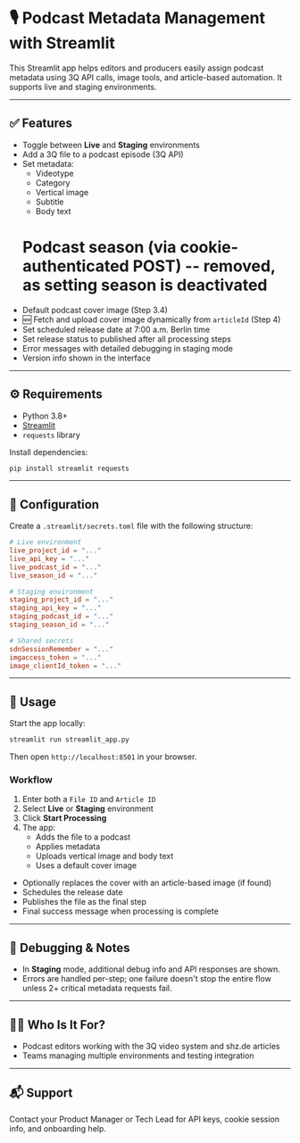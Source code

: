 # 🎙️ Podcast Metadata Management with Streamlit

This Streamlit app helps editors and producers easily assign podcast metadata using 3Q API calls, image tools, and article-based automation. It supports live and staging environments.

---

## ✅ Features

- Toggle between **Live** and **Staging** environments
- Add a 3Q file to a podcast episode (3Q API)
- Set metadata:
  - Videotype
  - Category
  - Vertical image
  - Subtitle
  - Body text
  # Podcast season (via cookie-authenticated POST) -- removed, as setting season is deactivated
- Default podcast cover image (Step 3.4)
- 🆕 Fetch and upload cover image dynamically from `articleId` (Step 4)
- Set scheduled release date at 7:00 a.m. Berlin time
- Set release status to published after all processing steps
- Error messages with detailed debugging in staging mode
- Version info shown in the interface

---

## ⚙️ Requirements

- Python 3.8+
- [Streamlit](https://docs.streamlit.io/)
- `requests` library

Install dependencies:

```bash
pip install streamlit requests
```

---

## 🔐 Configuration

Create a `.streamlit/secrets.toml` file with the following structure:

```toml
# Live environment
live_project_id = "..."
live_api_key = "..."
live_podcast_id = "..."
live_season_id = "..."

# Staging environment
staging_project_id = "..."
staging_api_key = "..."
staging_podcast_id = "..."
staging_season_id = "..."

# Shared secrets
sdnSessionRemember = "..."
imgaccess_token = "..."
image_clientId_token = "..."
```

---

## 🚀 Usage

Start the app locally:

```bash
streamlit run streamlit_app.py
```

Then open `http://localhost:8501` in your browser.

### Workflow

1. Enter both a `File ID` and `Article ID`
2. Select **Live** or **Staging** environment
3. Click **Start Processing**
4. The app:
   - Adds the file to a podcast
   - Applies metadata
   - Uploads vertical image and body text
   - Uses a default cover image
  - Optionally replaces the cover with an article-based image (if found)
  - Schedules the release date
  - Publishes the file as the final step
  - Final success message when processing is complete

---

## 🧪 Debugging & Notes

- In **Staging** mode, additional debug info and API responses are shown.
- Errors are handled per-step; one failure doesn't stop the entire flow unless 2+ critical metadata requests fail.

---

## 🧑‍💼 Who Is It For?

- Podcast editors working with the 3Q video system and shz.de articles
- Teams managing multiple environments and testing integration

---

## 📬 Support

Contact your Product Manager or Tech Lead for API keys, cookie session info, and onboarding help.